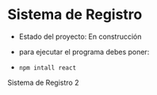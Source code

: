 <h1>Sistema de Registro</h1>

- Estado del proyecto: En construcción

- para ejecutar el programa debes poner:
- ```npm intall react```

Sistema de Registro 2
